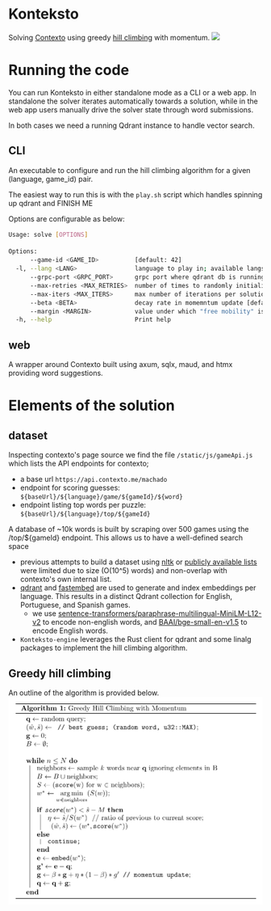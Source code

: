 # Konteksto
Solving [Contexto](https://contexto.me/en/) using greedy [hill climbing](https://en.wikipedia.org/wiki/Hill_climbing) with momentum.
![]("assets/cli.png")

# Running the code
You can run Konteksto in either standalone mode as a CLI or a web app. In standalone the solver iterates automatically towards a solution, while in the web app users manually drive the solver state through word submissions.

In both cases we need a running Qdrant instance to handle vector search.

## CLI
An executable to configure and run the hill climbing algorithm for a given (language, game_id) pair.

The easiest way to run this is with the `play.sh` script which handles spinning up qdrant and FINISH ME

Options are configurable as below:
```bash
Usage: solve [OPTIONS]

Options:
      --game-id <GAME_ID>          [default: 42]
  -l, --lang <LANG>                language to play in; available langs are: 'en', 'pt-br', and 'es' [default: en]
      --grpc-port <GRPC_PORT>      grpc port where qdrant db is running on [env: QDRANT__SERVICE__GRPC_PORT=] [default: 6334]
      --max-retries <MAX_RETRIES>  number of times to randomly initialize search algorithm [default: 1]
      --max-iters <MAX_ITERS>      max number of iterations per solution attempt [default: 100]
      --beta <BETA>                decay rate in momemntum update [default: 0.5]
      --margin <MARGIN>            value under which "free mobility" is possible [default: 200]
  -h, --help                       Print help
```

## web
A wrapper around Contexto built using axum, sqlx, maud, and htmx providing word suggestions.

# Elements of the solution
## dataset
Inspecting contexto's page source we find the file `/static/js/gameApi.js` which lists the API endpoints for contexto;
  * a base url `https://api.contexto.me/machado`
  * endpoint for scoring guesses: `${baseUrl}/${language}/game/${gameId}/${word}`
  * endpoint listing top words per puzzle: `${baseUrl}/${language}/top/${gameId}`

A database of ~10k words is built by scraping over 500 games using the /top/${gameId} endpoint. This allows us to have a well-defined search space
  * previous attempts to build a dataset using [nltk](https://www.nltk.org/howto/corpus.html) or [publicly available lists](https://github.com/dwyl/english-words) were limited due to size (O(10^5) words) and non-overlap with contexto's own internal list.
* [qdrant](https://github.com/qdrant/qdrant) and [fastembed](https://github.com/qdrant/fastembed) are used to generate and index embeddings per language. This results in a distinct Qdrant collection for English, Portuguese, and Spanish games.
  * we use [sentence-transformers/paraphrase-multilingual-MiniLM-L12-v2](https://huggingface.co/sentence-transformers/paraphrase-multilingual-MiniLM-L12-v2) to encode non-english words, and [BAAI/bge-small-en-v1.5](https://huggingface.co/BAAI/bge-small-en-v1.5) to encode English words.
* `Konteksto-engine` leverages the Rust client for qdrant and some linalg packages to implement the hill climbing algorithm.

## Greedy hill climbing
An outline of the algorithm is provided below.
![](assets/algo.png)
